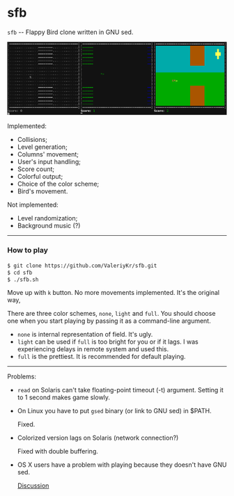 # sfb
`sfb` -- Flappy Bird clone written in GNU sed.

![screenshot](https://raw.githubusercontent.com/ValeriyKr/sfb/master/screenshot.png)

Implemented:
 * Collisions;
 * Level generation;
 * Columns' movement;
 * User's input handling;
 * Score count;
 * Colorful output;
 * Choice of the color scheme;
 * Bird's movement.

Not implemented:
 * Level randomization;
 * Background music (?)

---
### How to play
```
$ git clone https://github.com/ValeriyKr/sfb.git
$ cd sfb
$ ./sfb.sh
```
Move up with `k` button. No more movements implemented. It's the original way,

There are three color schemes, `none`, `light` and `full`.
You should choose one when you start playing by passing it as a command-line argument.
 * `none` is internal representation of field. It's ugly.
 * `light` can be used if `full` is too bright for you or if it lags.
   I was experiencing delays in remote system and used this.
 * `full` is the prettiest.
   It is recommended for default playing.

---
Problems:
 * `read` on Solaris can't take floating-point timeout (-t) argument.
   Setting it to 1 second makes game slowly.
 * On Linux you have to put `gsed` binary (or link to GNU sed) in $PATH.
   
   Fixed.
 * Colorized version lags on Solaris (network connection?)
   
   Fixed with double buffering.
 * OS X users have a problem with playing because they doesn't have GNU sed.
   
   [Discussion](https://github.com/ValeriyKr/sfb/issues/3)
